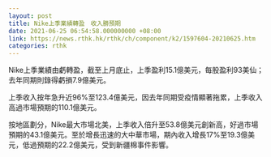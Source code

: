 ```yaml
---
layout: post
title: Nike上季業績轉盈　收入勝預期
date: 2021-06-25 06:54:58.000000000 +08:00
link: https://news.rthk.hk/rthk/ch/component/k2/1597604-20210625.htm
categories: rthk
---
```


Nike上季業績由虧轉盈，截至上月底止，上季盈利15.1億美元，每股盈利93美仙；去年同期則錄得虧損7.9億美元。

上季收入按年急升近96%至123.4億美元，因去年同期受疫情顯著拖累，上季收入高過市場預期的110.1億美元。

按地區劃分，Nike最大市場北美，上季收入倍升至53.8億美元創新高，好過市場預期的43.1億美元。至於增長迅速的大中華市場，期內收入增長17%至19.3億美元，低過預期的22.2億美元，受到新疆棉事件影響。
